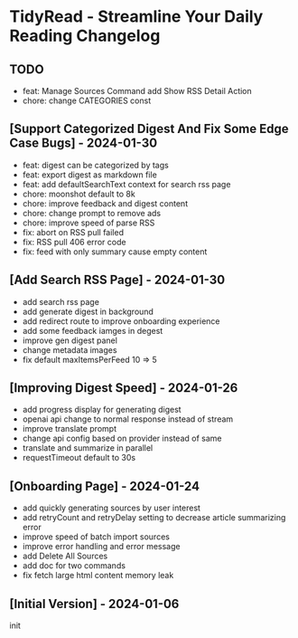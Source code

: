# TidyRead - Streamline Your Daily Reading Changelog

## TODO
- feat: Manage Sources Command add Show RSS Detail Action
- chore: change CATEGORIES const

## [Support Categorized Digest And Fix Some Edge Case Bugs] - 2024-01-30
- feat: digest can be categorized by tags
- feat: export digest as markdown file
- feat: add defaultSearchText context for search rss page
- chore: moonshot default to 8k
- chore: improve feedback and digest content
- chore: change prompt to remove ads
- chore: improve speed of parse RSS
- fix: abort on RSS pull failed
- fix: RSS pull 406 error code
- fix: feed with only summary cause empty content

## [Add Search RSS Page] - 2024-01-30
- add search rss page
- add generate digest in background
- add redirect route to improve onboarding experience
- add some feedback iamges in degest
- improve gen digest panel
- change metadata images
- fix default maxItemsPerFeed 10 => 5


## [Improving Digest Speed] - 2024-01-26

- add progress display for generating digest
- openai api change to normal response instead of stream
- improve translate prompt
- change api config based on provider instead of same
- translate and summarize in parallel
- requestTimeout default to 30s

## [Onboarding Page] - 2024-01-24

- add quickly generating sources by user interest
- add retryCount and retryDelay setting to decrease article summarizing error
- improve speed of batch import sources
- improve error handling and error message
- add Delete All Sources
- add doc for two commands
- fix fetch large html content memory leak

## [Initial Version] - 2024-01-06

init
